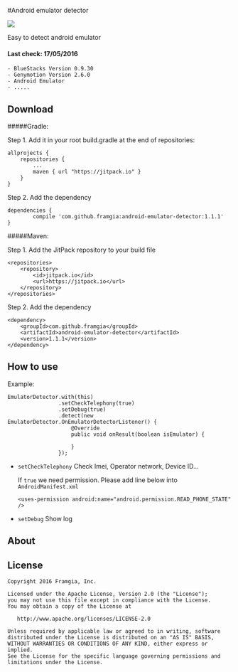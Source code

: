 #Android emulator detector

![](https://jitpack.io/v/framgia/android-emulator-detector.svg)

Easy to detect android emulator

#### Last check: 17/05/2016
    - BlueStacks Version 0.9.30 
    - Genymotion Version 2.6.0
    - Android Emulator 
    - .....

Download
-------
#####Gradle:

Step 1. Add it in your root build.gradle at the end of repositories:

```
allprojects {
	repositories {
		...
		maven { url "https://jitpack.io" }
	}
}
```

Step 2. Add the dependency
```
dependencies {
	    compile 'com.github.framgia:android-emulator-detector:1.1.1'
}
```

#####Maven:

Step 1. Add the JitPack repository to your build file
```
<repositories>
	<repository>
		<id>jitpack.io</id>
		<url>https://jitpack.io</url>
	</repository>
</repositories>
```

Step 2. Add the dependency
```
<dependency>
	<groupId>com.github.framgia</groupId>
	<artifactId>android-emulator-detector</artifactId>
	<version>1.1.1</version>
</dependency>
```

How to use
-------
Example:

```
EmulatorDetector.with(this)
                .setCheckTelephony(true)
                .setDebug(true)
                .detect(new EmulatorDetector.OnEmulatorDetectorListener() {
                    @Override
                    public void onResult(boolean isEmulator) {
                        
                    }
                });
```

- `setCheckTelephony` Check Imei, Operator network, Device ID...

    If `true` we need permission. Please add line below into `AndroidManifest.xml`
    ```
    <uses-permission android:name="android.permission.READ_PHONE_STATE" />
    ```
- `setDebug` Show log


About
-------


License
-------

    Copyright 2016 Framgia, Inc.

    Licensed under the Apache License, Version 2.0 (the "License");
    you may not use this file except in compliance with the License.
    You may obtain a copy of the License at

       http://www.apache.org/licenses/LICENSE-2.0

    Unless required by applicable law or agreed to in writing, software
    distributed under the License is distributed on an "AS IS" BASIS,
    WITHOUT WARRANTIES OR CONDITIONS OF ANY KIND, either express or implied.
    See the License for the specific language governing permissions and
    limitations under the License.
